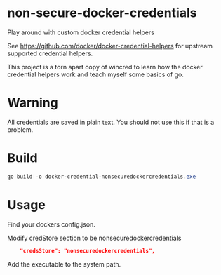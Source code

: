 # non-secure-docker-credentials
Play around with custom docker credential helpers


See https://github.com/docker/docker-credential-helpers for upstream supported credential helpers.  

This project is a torn apart copy of wincred to learn how the docker credential helpers work and teach myself some basics of go.


# Warning
All credentials are saved in plain text.  You should not use this if that is a problem.



# Build


```powershell
go build -o docker-credential-nonsecuredockercredentials.exe
```

# Usage

Find your dockers config.json.

Modify credStore section to be nonsecuredockercredentials

```json
	"credsStore": "nonsecuredockercredentials",
```

Add the executable to the system path.
